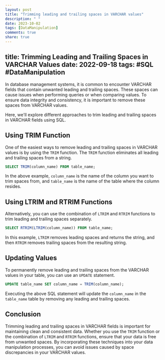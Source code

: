 ```yaml
---
layout: post
title: "Trimming leading and trailing spaces in VARCHAR values"
description: " "
date: 2023-10-02
tags: [DataManipulation]
comments: true
share: true
---
```

title: Trimming Leading and Trailing Spaces in VARCHAR Values
date: 2022-09-18
tags: #SQL #DataManipulation
---

In database management systems, it is common to encounter VARCHAR fields that contain unwanted leading and trailing spaces. These spaces can cause issues when performing queries or when comparing values. To ensure data integrity and consistency, it is important to remove these spaces from VARCHAR values.

Here, we'll explore different approaches to trim leading and trailing spaces in VARCHAR fields using SQL.

## Using TRIM Function

One of the easiest ways to remove leading and trailing spaces in VARCHAR values is by using the `TRIM` function. The `TRIM` function eliminates all leading and trailing spaces from a string.

```sql
SELECT TRIM(column_name) FROM table_name;
```

In the above example, `column_name` is the name of the column you want to trim spaces from, and `table_name` is the name of the table where the column resides.

## Using LTRIM and RTRIM Functions

Alternatively, you can use the combination of `LTRIM` and `RTRIM` functions to trim leading and trailing spaces separately.

```sql
SELECT RTRIM(LTRIM(column_name)) FROM table_name;
```

In this example, `LTRIM` removes leading spaces and returns the string, and then `RTRIM` removes trailing spaces from the resulting string.

## Updating Values

To permanently remove leading and trailing spaces from the VARCHAR values in your table, you can use an `UPDATE` statement.

```sql
UPDATE table_name SET column_name = TRIM(column_name);
```

Executing the above SQL statement will update the `column_name` in the `table_name` table by removing any leading and trailing spaces.

## Conclusion

Trimming leading and trailing spaces in VARCHAR fields is important for maintaining clean and consistent data. Whether you use the `TRIM` function or the combination of `LTRIM` and `RTRIM` functions, ensure that your data is free from unwanted spaces. By incorporating these techniques into your data manipulation processes, you can avoid issues caused by space discrepancies in your VARCHAR values.